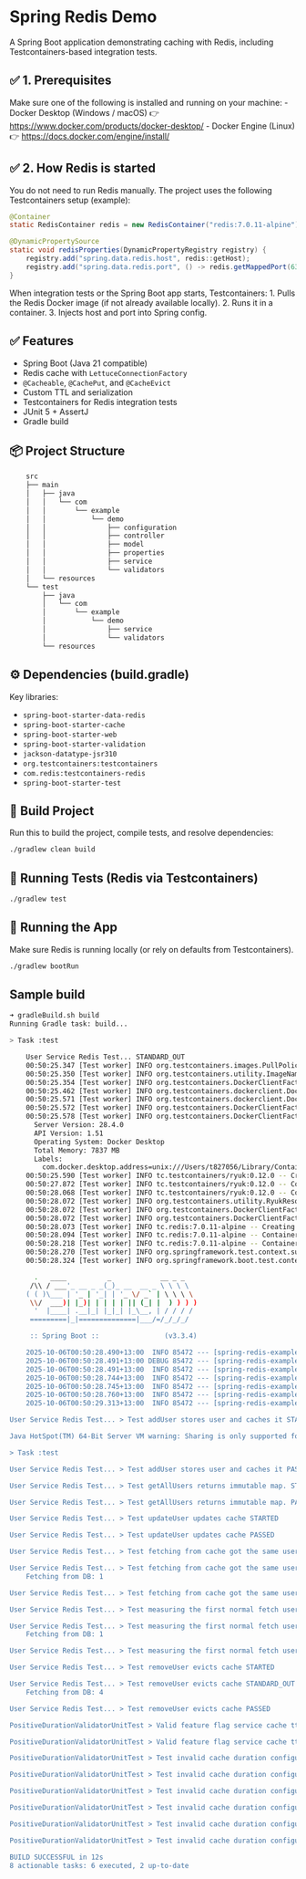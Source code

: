 # Spring Redis Demo

A Spring Boot application demonstrating caching with Redis, including Testcontainers-based integration tests.

## ✅ 1. Prerequisites

Make sure one of the following is installed and running on your machine:
	- Docker Desktop (Windows / macOS)
👉 https://www.docker.com/products/docker-desktop/
	- Docker Engine (Linux)
👉 https://docs.docker.com/engine/install/

## ✅ 2. How Redis is started

You do not need to run Redis manually.
The project uses the following Testcontainers setup (example):

```java
@Container
static RedisContainer redis = new RedisContainer("redis:7.0.11-alpine");

@DynamicPropertySource
static void redisProperties(DynamicPropertyRegistry registry) {
    registry.add("spring.data.redis.host", redis::getHost);
    registry.add("spring.data.redis.port", () -> redis.getMappedPort(6379));
}
```

When integration tests or the Spring Boot app starts, Testcontainers:
	1.	Pulls the Redis Docker image (if not already available locally).
	2.	Runs it in a container.
	3.	Injects host and port into Spring config.



## ✅ Features
- Spring Boot (Java 21 compatible)
- Redis cache with `LettuceConnectionFactory`
- `@Cacheable`, `@CachePut`, and `@CacheEvict`
- Custom TTL and serialization
- Testcontainers for Redis integration tests
- JUnit 5 + AssertJ
- Gradle build

## 📦 Project Structure
```bash
    src
    ├── main
    │   ├── java
    │   │   └── com
    │   │       └── example
    │   │           └── demo
    │   │               ├── configuration
    │   │               ├── controller
    │   │               ├── model
    │   │               ├── properties
    │   │               ├── service
    │   │               └── validators
    │   └── resources
    └── test
        ├── java
        │   └── com
        │       └── example
        │           └── demo
        │               ├── service
        │               └── validators
        └── resources
```

## ⚙️ Dependencies (build.gradle)

Key libraries:
- `spring-boot-starter-data-redis`
- `spring-boot-starter-cache`
- `spring-boot-starter-web`
- `spring-boot-starter-validation`
- `jackson-datatype-jsr310`
- `org.testcontainers:testcontainers`
- `com.redis:testcontainers-redis`
- `spring-boot-starter-test`

## 🔨 Build Project

Run this to build the project, compile tests, and resolve dependencies:

```bash
./gradlew clean build
```

## 🧪 Running Tests (Redis via Testcontainers)
```bash
./gradlew test
```

## 🚀 Running the App

Make sure Redis is running locally (or rely on defaults from Testcontainers).

```bash
./gradlew bootRun
```

## Sample build
```bash
➜ gradleBuild.sh build
Running Gradle task: build...

> Task :test

    User Service Redis Test... STANDARD_OUT
    00:50:25.347 [Test worker] INFO org.testcontainers.images.PullPolicy -- Image pull policy will be performed by: DefaultPullPolicy()
    00:50:25.350 [Test worker] INFO org.testcontainers.utility.ImageNameSubstitutor -- Image name substitution will be performed by: DefaultImageNameSubstitutor (composite of 'ConfigurationFileImageNameSubstitutor' and 'PrefixingImageNameSubstitutor')
    00:50:25.354 [Test worker] INFO org.testcontainers.DockerClientFactory -- Testcontainers version: 1.21.3
    00:50:25.462 [Test worker] INFO org.testcontainers.dockerclient.DockerClientProviderStrategy -- Loaded org.testcontainers.dockerclient.UnixSocketClientProviderStrategy from ~/.testcontainers.properties, will try it first
    00:50:25.571 [Test worker] INFO org.testcontainers.dockerclient.DockerClientProviderStrategy -- Found Docker environment with local Unix socket (unix:///var/run/docker.sock)
    00:50:25.572 [Test worker] INFO org.testcontainers.DockerClientFactory -- Docker host IP address is localhost
    00:50:25.578 [Test worker] INFO org.testcontainers.DockerClientFactory -- Connected to docker: 
      Server Version: 28.4.0
      API Version: 1.51
      Operating System: Docker Desktop
      Total Memory: 7837 MB
      Labels: 
        com.docker.desktop.address=unix:///Users/t827056/Library/Containers/com.docker.docker/Data/docker-cli.sock
    00:50:25.590 [Test worker] INFO tc.testcontainers/ryuk:0.12.0 -- Creating container for image: testcontainers/ryuk:0.12.0
    00:50:27.872 [Test worker] INFO tc.testcontainers/ryuk:0.12.0 -- Container testcontainers/ryuk:0.12.0 is starting: aef7fb3de263260a82269ed7cf498352c9f1a2c8e818c48f179723b4ac7bad29
    00:50:28.068 [Test worker] INFO tc.testcontainers/ryuk:0.12.0 -- Container testcontainers/ryuk:0.12.0 started in PT2.478743S
    00:50:28.072 [Test worker] INFO org.testcontainers.utility.RyukResourceReaper -- Ryuk started - will monitor and terminate Testcontainers containers on JVM exit
    00:50:28.072 [Test worker] INFO org.testcontainers.DockerClientFactory -- Checking the system...
    00:50:28.072 [Test worker] INFO org.testcontainers.DockerClientFactory -- ✔︎ Docker server version should be at least 1.6.0
    00:50:28.073 [Test worker] INFO tc.redis:7.0.11-alpine -- Creating container for image: redis:7.0.11-alpine
    00:50:28.094 [Test worker] INFO tc.redis:7.0.11-alpine -- Container redis:7.0.11-alpine is starting: 20d7278ed40f8bfd6a5f15ab52bd63d3ea1fff0d9e4b5983eac018c6d5498bad
    00:50:28.218 [Test worker] INFO tc.redis:7.0.11-alpine -- Container redis:7.0.11-alpine started in PT0.145857S
    00:50:28.270 [Test worker] INFO org.springframework.test.context.support.AnnotationConfigContextLoaderUtils -- Could not detect default configuration classes for test class [com.example.demo.service.UserServiceImplTest]: UserServiceTest does not declare any static, non-private, non-final, nested classes annotated with @Configuration.
    00:50:28.324 [Test worker] INFO org.springframework.boot.test.context.SpringBootTestContextBootstrapper -- Found @SpringBootConfiguration com.example.demo.SpringRedisDemoApplication for test class com.example.demo.service.UserServiceImplTest

      .   ____          _            __ _ _
     /\\ / ___'_ __ _ _(_)_ __  __ _ \ \ \ \
    ( ( )\___ | '_ | '_| | '_ \/ _` | \ \ \ \
     \\/  ___)| |_)| | | | | || (_| |  ) ) ) )
      '  |____| .__|_| |_|_| |_\__, | / / / /
     =========|_|==============|___/=/_/_/_/

     :: Spring Boot ::                (v3.3.4)

    2025-10-06T00:50:28.490+13:00  INFO 85472 --- [spring-redis-example] [    Test worker] c.example.demo.service.UserServiceTest   : Starting UserServiceTest using Java 21.0.3 with PID 85472 (started by t827056 in /Users/t827056/personal-workspace/spring-boot-redis-demo)
    2025-10-06T00:50:28.491+13:00 DEBUG 85472 --- [spring-redis-example] [    Test worker] c.example.demo.service.UserServiceTest   : Running with Spring Boot v3.3.4, Spring v6.1.13
    2025-10-06T00:50:28.491+13:00  INFO 85472 --- [spring-redis-example] [    Test worker] c.example.demo.service.UserServiceTest   : No active profile set, falling back to 1 default profile: "default"
    2025-10-06T00:50:28.744+13:00  INFO 85472 --- [spring-redis-example] [    Test worker] .s.d.r.c.RepositoryConfigurationDelegate : Multiple Spring Data modules found, entering strict repository configuration mode
    2025-10-06T00:50:28.745+13:00  INFO 85472 --- [spring-redis-example] [    Test worker] .s.d.r.c.RepositoryConfigurationDelegate : Bootstrapping Spring Data Redis repositories in DEFAULT mode.
    2025-10-06T00:50:28.760+13:00  INFO 85472 --- [spring-redis-example] [    Test worker] .s.d.r.c.RepositoryConfigurationDelegate : Finished Spring Data repository scanning in 6 ms. Found 0 Redis repository interfaces.
    2025-10-06T00:50:29.313+13:00  INFO 85472 --- [spring-redis-example] [    Test worker] c.example.demo.service.UserServiceTest   : Started UserServiceTest in 0.932 seconds (process running for 4.365)

User Service Redis Test... > Test addUser stores user and caches it STARTED

Java HotSpot(TM) 64-Bit Server VM warning: Sharing is only supported for boot loader classes because bootstrap classpath has been appended

> Task :test

User Service Redis Test... > Test addUser stores user and caches it PASSED

User Service Redis Test... > Test getAllUsers returns immutable map. STARTED

User Service Redis Test... > Test getAllUsers returns immutable map. PASSED

User Service Redis Test... > Test updateUser updates cache STARTED

User Service Redis Test... > Test updateUser updates cache PASSED

User Service Redis Test... > Test fetching from cache got the same user having same value. STARTED

User Service Redis Test... > Test fetching from cache got the same user having same value. STANDARD_OUT
    Fetching from DB: 1

User Service Redis Test... > Test fetching from cache got the same user having same value. PASSED

User Service Redis Test... > Test measuring the first normal fetch user from database and second fetch user from cache. STARTED

User Service Redis Test... > Test measuring the first normal fetch user from database and second fetch user from cache. STANDARD_OUT
    Fetching from DB: 1

User Service Redis Test... > Test measuring the first normal fetch user from database and second fetch user from cache. PASSED

User Service Redis Test... > Test removeUser evicts cache STARTED

User Service Redis Test... > Test removeUser evicts cache STANDARD_OUT
    Fetching from DB: 4

User Service Redis Test... > Test removeUser evicts cache PASSED

PositiveDurationValidatorUnitTest > Valid feature flag service cache ttl should return true. STARTED

PositiveDurationValidatorUnitTest > Valid feature flag service cache ttl should return true. PASSED

PositiveDurationValidatorUnitTest > Test invalid cache duration configurations, especially zero and negative duration. > 1 -> ZERO duration. STARTED

PositiveDurationValidatorUnitTest > Test invalid cache duration configurations, especially zero and negative duration. > 1 -> ZERO duration. PASSED

PositiveDurationValidatorUnitTest > Test invalid cache duration configurations, especially zero and negative duration. > 2 -> Prefix negative duration. STARTED

PositiveDurationValidatorUnitTest > Test invalid cache duration configurations, especially zero and negative duration. > 2 -> Prefix negative duration. PASSED

PositiveDurationValidatorUnitTest > Test invalid cache duration configurations, especially zero and negative duration. > 3 -> Negative number duration. STARTED

PositiveDurationValidatorUnitTest > Test invalid cache duration configurations, especially zero and negative duration. > 3 -> Negative number duration. PASSED

BUILD SUCCESSFUL in 12s
8 actionable tasks: 6 executed, 2 up-to-date
```
